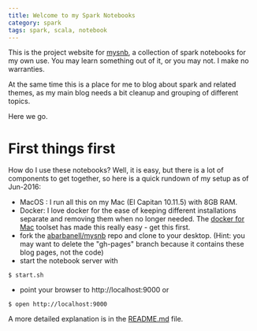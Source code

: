 ```yaml
---
title: Welcome to my Spark Notebooks
category: spark
tags: spark, scala, notebook
---
```


This is the project website for
[mysnb](https://github.com/abarbanell/mysnb), a collection of spark
notebooks for my own use. You may learn something out of it, or you
may not. I make no warranties.

At the same time this is a place for me to blog about spark and
related themes, as my main blog needs a bit cleanup and grouping
of different topics.

Here we go. 

# First things first

How do I use these notebooks? Well, it is easy, but there is a lot
of components to get together, so here is a quick rundown of my
setup as of Jun-2016:

- MacOS : I run all this on my Mac (El Capitan 10.11.5) with 8GB RAM. 
- Docker: I love docker for the ease of keeping different installations
separate and removing them when no longer needed. The [docker for
Mac](https://www.docker.com/products/docker#/mac) toolset has made
this really easy - get this first.
- fork the [abarbanell/mysnb](https://github.com/abarbanell/mysnb)
repo and clone to your desktop. (Hint: you may want to delete the
"gh-pages" branch because it contains these blog pages, not the
code)
- start the notebook server with 

```
$ start.sh
```

- point your browser to http://localhost:9000 or 

```
$ open http://localhost:9000
```

A more detailed explanation is in the
[README.md](https://github.com/abarbanell/mysnb/blob/master/README.md)
file.



